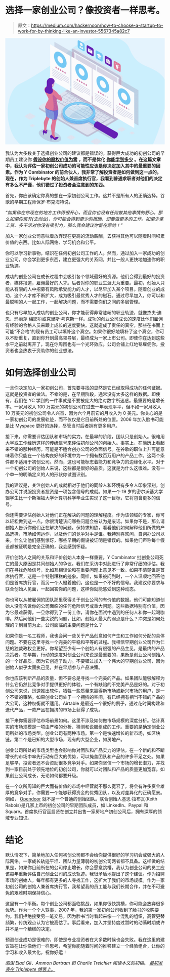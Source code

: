 # 选择一家创业公司？像投资者一样思考。

> 原文：<https://medium.com/hackernoon/how-to-choose-a-startup-to-work-for-by-thinking-like-an-investor-5567345a82c7>

![](img/72d86e274e5064bc80d7c25971928604.png)

我认为大多数关于选择创业公司的建议都是错误的。获得巨大成功的初创公司的早期员工建议你 [**假设你的股权价值为零**](https://twitter.com/rabois/status/679722946919677952) **，而不是优化** [**你能学到多少**](https://triplebyte.com/blog/interview-with-gmail-creator-and-y-combinator-partner-paul-buchheit) **。在这篇文章中，我认为评估一家初创公司成功的可能性应该是你决定加入其中的最重要的因素。作为 Y Combinator 的前合伙人，我非常了解投资者是如何做到这一点的。现在，作为 Triplebyte 的创始人兼首席执行官，我看到普通求职者对他们的决定有多么不严谨，他们错过了投资者会注意到的东西。**

首先，你应该确定你真的想在一家初创公司工作。这并不是所有人的正确选择。谷歌的早期工程师保罗·布克海特说，

*“如果你在你现在的地方工作得很开心，而且你也没有任何做其他事情的野心，那么如果你离开(去创业)，你可能会得到更少的报酬，却要做更多的工作。如果少拿工资、多干活对你没有吸引力，那么我会建议你留在原地！”*

加入一家创业公司意味着放弃现在更高的流动薪酬，去获得其他可以随着时间积累价值的东西。比如人际网络、学习机会和公平。

你可以学习新事物，结识在任何初创公司工作的人。然而，通过加入一家成功的创业公司，你会学到更多东西，建立更强大的关系网，并比一般人更快地加速你的职业轨迹。

成功的创业公司在成长过程中会吸引各个领域最好的资源。他们会得到最好的投资者，媒体报道，雇佣最好的人才。后者对你的职业生涯尤为重要。最初，创始人只能从有限的人中招募有风险承受能力的人才，以尽早加入某个项目。随着创业的成功，这个人才库不断扩大，成为吸引最优秀人才的磁石。通过尽早加入，你可以和最聪明的人一起工作，一起解决问题，而不需要你们之间的多层管理。

也只有尽早加入成功的创业公司，你才能获得非常陡峭的职业轨迹，就像杰夫·迪恩、玛丽莎·梅耶尔或克里斯·考克斯一样。成功的创业公司成长的速度比他们雇佣有经验的合格人员来跟上成长的速度要快。这就造成了责任的真空，那些在书面上可能“不合格”的现有员工可以填补这个真空。如果你很好地填补了这个真空，你可以不断重复，直到你升到最高领导层，最终成为一家上市公司。即使你在达到这些水平之前就离开了，现在你周围也有一个光环效应。公司会铺上红地毯雇佣你，投资者也会热衷于资助你的创业想法。

# 如何选择创业公司

一旦你决定加入一家初创公司，首先要寻找的显然是它已经取得成功的任何证据。这就是投资者的做法。不幸的是，在早期阶段，通常没有太多这样的数据。即使有，我们在 YC 学到的一件事就是不要被庞大的绝对数字所迷惑。最重要的是增长率。一家月收入 100 万美元的初创公司在过去一年表现平平，但不如一家月收入 10 万美元的初创公司令人兴奋，因为六个月前它的月收入为 0 美元。你关心的是一家初创公司的发展轨迹，而不仅仅是它目前所处的位置。2006 年加入脸书可能是比 Myspace 更好的选择，尽管当时后者拥有更多用户。

接下来，你需要评估团队和市场的实力。在最早的阶段，团队只是创始人。很难用大学或工作经历这样的传统信号来评估初创公司的创始人。事实上，在简历上看起来不错的那种经历，可能是不适合创办公司的负面信号。在谷歌的职位上升可能意味着你只能在一个结构良好的环境中为一个拥有数百万用户的产品工作。这两个条件都不适用于初创公司。然而，这也可能标志着能力和竞争力的边缘化水平。对于一个初创公司的创始人来说，这些都是很好的品质。这就是为什么这很难。没有一个单一的明确定义的人的形状你试图识别。

我的建议是，关注创始人的成就相对于他们的同龄人和环境有多令人印象深刻。创办公司并说服投资者投资是一项包含信号的成就。如果一个 19 岁的密尔沃基大学辍学生比一个斯坦福大学计算机科学毕业生实现了这一目标，它将包含更多的信号。

你还需要评估创始人对他们正在解决的问题的理解程度。作为该领域的专家，你可以轻松做到这一点。你很清楚该问哪些问题会被认为是废话。如果你不是，那么请创始人告诉你他们正在解决的问题。保持求知欲，看看他们如何解释他们所做的产品选择，市场如何运作，以及他们的竞争对手是谁。我特别喜欢问，自创办公司以来，什么让他们感到惊讶，哪些早期的假设被证明是错误的。如果他们声称每个假设都被证明是完全正确的，我会感到怀疑。

评价创始人之间的关系和评价创始人本身一样重要。Y Combinator 批创业公司死亡的最大原因是共同创始人的争议。我们在采访中对此进行了非常仔细的评估。我们在寻找危险信号，比如互相谈论和在重要问题上意见不一致。如果不清楚谁是首席执行官，这是一个特别糟糕的迹象。同样，如果被问到时，一个人温顺地回答他们是首席执行官，而另一个人瞪着他们，这也是一个不好的信号。我建议你要求与联合创始人见面，一起回答你的问题，这样你就能感受到这种动态。

你也可以从被雇佣的团队那里获得关于创业公司的有价值的数据。他们可能知道创始人没有告诉你的公司面临的任何危险信号或重大问题。这些数据特别有价值，因为它最难获得。一旦你得到了一份工作，请你在面试中遇到的任何人和你一起喝咖啡。然后问他们一些尖锐的问题，比如，创始人最大的弱点是什么？冲突是如何处理的？到目前为止，公司面临的主要问题是什么？

如果你是一名工程师，我也会问一些关于产品创意如何产生和工作如何分配的具体问题。不要在这里寻找一个完美的平稳和平等的过程。我相信早期创业公司作为仁慈的独裁政权会更好。你希望至少有一个创始人有很强的产品主见，是最终的产品决策者。在早期，行动的速度对创业公司来说是最重要的，果断是创业公司创始人的一个好品质，因为它创造了动力。不要错过加入一个伟大的早期创业公司，因为创始人似乎太固执己见，并在早期参与产品决策。

你也应该判断产品的质量，但不要总是寻找一个完美的产品。如果团队能够解释为什么它仍然比竞争对手提供更好的体验，一个有缺陷的不完美产品是好的。对于初创公司来说，迅速推出软件，牺牲一些质量来赢得新市场或新兴市场的用户，是一个不错的策略。如果创业公司处于一个拥挤的空间，有已经拥有相当不错的产品的大公司，这种权衡就不适用。Airtable 是最近一个很好的例子，通过花时间构建和迭代产品，一款产品在拥挤的市场上获得了成功。

接下来你需要评估市场前景如何。这里不涉及如何做市场规模的深度分析。估计真实的市场规模是一项由严格的分析、猜测和说服组成的工作。重要的是确定创业公司所处的市场类型。创业公司有两种市场。第一个是快速增长的新市场，如区块链。第二个是已知的大型市场，现有的大型企业，如房地产。

创业公司所处的市场类型也会影响你对团队和产品实力的评估。在一个新的和不断增长的市场中率先行动有巨大的优势，可以掩盖团队和产品的许多不足之处。如果足够早，投资者还不会资助很多竞争对手。如果你坚信一个市场的增长潜力，并找到一家目前处于领先地位的初创公司，你就可以对团队和产品的质量更加宽容。如果创业公司成长，无论如何都要升级。

在一个众所周知的巨大而有价值的市场中经营就不那么宽容了。将会有许多资金雄厚的竞争对手，你需要一个能够获得资金的优秀团队，以及对差异化的正确愿景。例如， [Opendoor](http://opendoor.com/) 就不是一个普通的创始团队。联合创始人基思·拉布瓦(Keith Rabois)是几家上市的初创公司的早期团队成员，如 LinkedIn、Paypal 和 Square。首席执行官巫启贤在创立并出售一家房地产初创公司后，拥有深厚的领域专业知识。

# 结论

默认情况下，简单地加入任何初创公司都不会给你提供很好的学习机会或强大的人际网络。一家成长轨迹平坦、团队力量薄弱的初创公司两者都不具备。这样做的结果是，如果你目前所在的公司停止增长，你会愿意跳槽。我认为创业公司的员工应该每年重新评估自己创业公司的成长轨迹。我很矛盾地提出了这个建议。作为招聘市场的创始人，每年都有更多的人寻找工作，这扩大了我们的市场规模。作为一家初创公司的创始人兼首席执行官，我希望我的员工能与我们长期合作，并在不可避免的艰难时期保持信心。

这里有一个平衡。每个创业公司都面临挑战，如果你很快跳槽，你可能会放弃很多优势。作为一个个人轶事，2007 年，我的第一家初创公司收到了脸书的收购要约。我们拒绝接受另一笔交易，因为脸书当时看起来像一个混乱的组织，高管更替频繁，传统观点认为它被高估了。事后看来，加入并坚持度过暂时的动荡时期或许并不是一个糟糕的决定。

预测创业成功是很难的，即使是专业投资者在大多数时候也会失败。我在这里的建议旨在让你像他们一样思考，希望你能随着时间的推移建立一个经验组合，让你的学习和收入最大化。祝你好运！

*感谢 Elad Gil、Ammon Bartram 和 Charlie Treichler 阅读本文的初稿。* [*最初发表在 Triplebyte 博客上。*](https://triplebyte.com/blog/how-to-choose-a-startup-to-work-for)